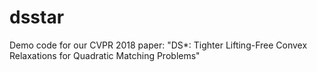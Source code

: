 # dsstar
Demo code for our CVPR 2018 paper: "DS*: Tighter Lifting-Free Convex Relaxations for Quadratic Matching Problems"
